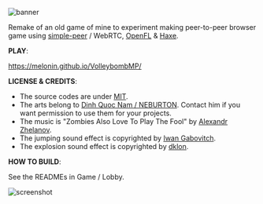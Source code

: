 ![banner](https://raw.githubusercontent.com/melonin/VolleybombMP/master/Banner.jpg "banner")

Remake of an old game of mine to experiment making peer-to-peer browser game using [simple-peer](https://github.com/feross/simple-peer) / WebRTC, [OpenFL](https://www.openfl.org/) & [Haxe](https://haxe.org/).

**PLAY**:

https://melonin.github.io/VolleybombMP/

**LICENSE & CREDITS**:
- The source codes are under [MIT](https://github.com/melonin/VolleybombMP/blob/master/LICENSE).
- The arts belong to [Dinh Quoc Nam / NEBURTON](https://www.behance.net/neburton). Contact him if you want permission to use them for your projects.
- The music is "Zombies Also Love To Play The Fool" by [Alexandr Zhelanov](https://soundcloud.com/alexandr-zhelanov).
- The jumping sound effect is copyrighted by [Iwan Gabovitch](http://qubodup.net).
- The explosion sound effect is copyrighted by [dklon](http://opengameart.org/users/dklon).

**HOW TO BUILD**:

See the READMEs in Game / Lobby.
	
![screenshot](https://raw.githubusercontent.com/melonin/VolleybombMP/master/Screenshot.jpg "screenshot")